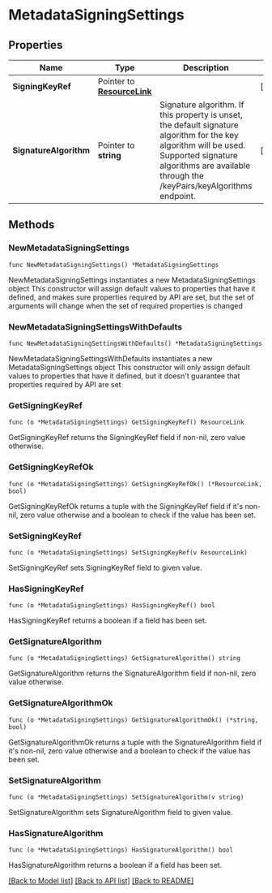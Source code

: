 # MetadataSigningSettings

## Properties

Name | Type | Description | Notes
------------ | ------------- | ------------- | -------------
**SigningKeyRef** | Pointer to [**ResourceLink**](ResourceLink.md) |  | [optional] 
**SignatureAlgorithm** | Pointer to **string** | Signature algorithm. If this property is unset, the default signature algorithm for the key algorithm will be used. Supported signature algorithms are available through the /keyPairs/keyAlgorithms endpoint. | [optional] 

## Methods

### NewMetadataSigningSettings

`func NewMetadataSigningSettings() *MetadataSigningSettings`

NewMetadataSigningSettings instantiates a new MetadataSigningSettings object
This constructor will assign default values to properties that have it defined,
and makes sure properties required by API are set, but the set of arguments
will change when the set of required properties is changed

### NewMetadataSigningSettingsWithDefaults

`func NewMetadataSigningSettingsWithDefaults() *MetadataSigningSettings`

NewMetadataSigningSettingsWithDefaults instantiates a new MetadataSigningSettings object
This constructor will only assign default values to properties that have it defined,
but it doesn't guarantee that properties required by API are set

### GetSigningKeyRef

`func (o *MetadataSigningSettings) GetSigningKeyRef() ResourceLink`

GetSigningKeyRef returns the SigningKeyRef field if non-nil, zero value otherwise.

### GetSigningKeyRefOk

`func (o *MetadataSigningSettings) GetSigningKeyRefOk() (*ResourceLink, bool)`

GetSigningKeyRefOk returns a tuple with the SigningKeyRef field if it's non-nil, zero value otherwise
and a boolean to check if the value has been set.

### SetSigningKeyRef

`func (o *MetadataSigningSettings) SetSigningKeyRef(v ResourceLink)`

SetSigningKeyRef sets SigningKeyRef field to given value.

### HasSigningKeyRef

`func (o *MetadataSigningSettings) HasSigningKeyRef() bool`

HasSigningKeyRef returns a boolean if a field has been set.

### GetSignatureAlgorithm

`func (o *MetadataSigningSettings) GetSignatureAlgorithm() string`

GetSignatureAlgorithm returns the SignatureAlgorithm field if non-nil, zero value otherwise.

### GetSignatureAlgorithmOk

`func (o *MetadataSigningSettings) GetSignatureAlgorithmOk() (*string, bool)`

GetSignatureAlgorithmOk returns a tuple with the SignatureAlgorithm field if it's non-nil, zero value otherwise
and a boolean to check if the value has been set.

### SetSignatureAlgorithm

`func (o *MetadataSigningSettings) SetSignatureAlgorithm(v string)`

SetSignatureAlgorithm sets SignatureAlgorithm field to given value.

### HasSignatureAlgorithm

`func (o *MetadataSigningSettings) HasSignatureAlgorithm() bool`

HasSignatureAlgorithm returns a boolean if a field has been set.


[[Back to Model list]](../README.md#documentation-for-models) [[Back to API list]](../README.md#documentation-for-api-endpoints) [[Back to README]](../README.md)


